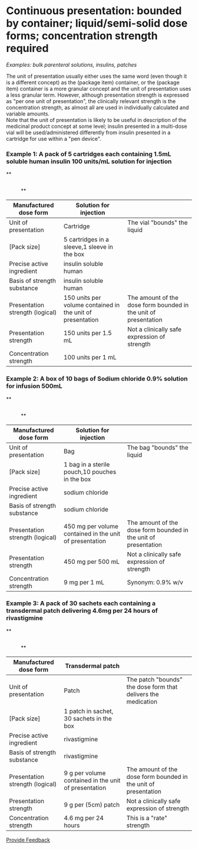 # Continuous presentation: bounded by container; liquid/semi-solid dose forms; concentration strength required

_Examples: bulk parenteral solutions, insulins, patches_

The unit of presentation usually either uses the same word (even though it is a different concept) as the (package item) container, or the (package item) container is a more granular concept and the unit of presentation uses a less granular term. However, although presentation strength is expressed as "per one unit of presentation", the clinically relevant strength is the concentration strength, as almost all are used in individually calculated and variable amounts.\
Note that the unit of presentation is likely to be useful in description of the medicinal product concept at some level; insulin presented in a multi-dose vial will be used/administered differently from insulin presented in a cartridge for use within a "pen device".

### **Example 1: A pack of 5 cartridges each containing 1.5mL soluble human insulin 100 units/mL solution for injection**

\*\*

<figure><img src="../../../../../../authoring/pharmaceutical-and-biologic-product/images/304775961.jpg" alt=""><figcaption><p>**</p></figcaption></figure>

| Manufactured dose form          | Solution for injection                                     |                                                                 |
| ------------------------------- | ---------------------------------------------------------- | --------------------------------------------------------------- |
| Unit of presentation            | Cartridge                                                  | The vial "bounds" the liquid                                    |
| \[Pack size]                    | 5 cartridges in a sleeve,1 sleeve in the box               |                                                                 |
| Precise active ingredient       | insulin soluble human                                      |                                                                 |
| Basis of strength substance     | insulin soluble human                                      |                                                                 |
| Presentation strength (logical) | 150 units per volume contained in the unit of presentation | The amount of the dose form bounded in the unit of presentation |
| Presentation strength           | 150 units per 1.5 mL                                       | Not a clinically safe expression of strength                    |
| Concentration strength          | 100 units per 1 mL                                         |                                                                 |

### **Example 2: A box of 10 bags of Sodium chloride 0.9% solution for infusion 500mL**

\*\*

<figure><img src="../../../../../../authoring/pharmaceutical-and-biologic-product/images/304775962.jpg" alt=""><figcaption><p>**</p></figcaption></figure>

| Manufactured dose form          | Solution for injection                                  |                                                                 |
| ------------------------------- | ------------------------------------------------------- | --------------------------------------------------------------- |
| Unit of presentation            | Bag                                                     | The bag "bounds" the liquid                                     |
| \[Pack size]                    | 1 bag in a sterile pouch,10 pouches in the box          |                                                                 |
| Precise active ingredient       | sodium chloride                                         |                                                                 |
| Basis of strength substance     | sodium chloride                                         |                                                                 |
| Presentation strength (logical) | 450 mg per volume contained in the unit of presentation | The amount of the dose form bounded in the unit of presentation |
| Presentation strength           | 450 mg per 500 mL                                       | Not a clinically safe expression of strength                    |
| Concentration strength          | 9 mg per 1 mL                                           | Synonym: 0.9% w/v                                               |

### **Example 3: A pack of 30 sachets each containing a transdermal patch delivering 4.6mg per 24 hours of rivastigmine**

\*\*

<figure><img src="../../../../../../authoring/pharmaceutical-and-biologic-product/images/304775963.jpg" alt=""><figcaption><p>**</p></figcaption></figure>

| Manufactured dose form          | Transdermal patch                                    |                                                                 |
| ------------------------------- | ---------------------------------------------------- | --------------------------------------------------------------- |
| Unit of presentation            | Patch                                                | The patch "bounds" the dose form that delivers the medication   |
| \[Pack size]                    | 1 patch in sachet, 30 sachets in the box             |                                                                 |
| Precise active ingredient       | rivastigmine                                         |                                                                 |
| Basis of strength substance     | rivastigmine                                         |                                                                 |
| Presentation strength (logical) | 9 g per volume contained in the unit of presentation | The amount of the dose form bounded in the unit of presentation |
| Presentation strength           | 9 g per (5cm) patch                                  | Not a clinically safe expression of strength                    |
| Concentration strength          | 4.6 mg per 24 hours                                  | This is a "rate" strength                                       |






<a href="https://docs.google.com/forms/d/e/1FAIpQLScTmbZIf0UEQwYDkY27EEWBkaiYkHSbR0_9DmFrMLXoQLyL7Q/viewform?usp=pp_url&entry.1767247133=SCT+Editorial+Guide&entry.670899847=Continuous%20presentation%3A%20bounded%20by%20container%3B%20liquid/semi-solid%20dose%20forms%3B%20concentration%20strength%20required" class="button primary">Provide Feedback</a>
